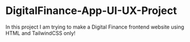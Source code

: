 # DigitalFinance-App-UI-UX-Project
In this project I am trying to make a Digital Finance frontend website using HTML and TailwindCSS only!
